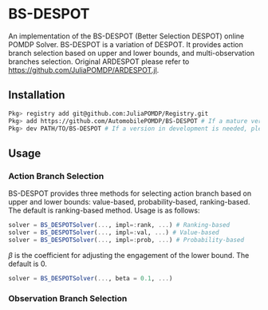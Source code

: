 # BS-DESPOT
An implementation of the BS-DESPOT (Better Selection DESPOT) online POMDP Solver. BS-DESPOT is a variation of DESPOT. It provides action branch selection based on upper and lower bounds, and multi-observation branches selection.
Original ARDESPOT please refer to https://github.com/JuliaPOMDP/ARDESPOT.jl.

## Installation
```bash
Pkg> registry add git@github.com:JuliaPOMDP/Registry.git
Pkg> add https://github.com/AutomobilePOMDP/BS-DESPOT # If a mature version is needed
Pkg> dev PATH/TO/BS-DESPOT # If a version in development is needed, please first clone the project to the local.
```

## Usage
### Action Branch Selection
BS-DESPOT provides three methods for selecting action branch based on upper and lower bounds: value-based, probability-based, ranking-based. The default is ranking-based method. Usage is as follows:
```julia
solver = BS_DESPOTSolver(..., impl=:rank, ...) # Ranking-based
solver = BS_DESPOTSolver(..., impl=:val, ...) # Value-based
solver = BS_DESPOTSolver(..., impl=:prob, ...) # Probability-based
```
$\beta$ is the coefficient for adjusting the engagement of the lower bound. The default is 0.
```julia
solver = BS_DESPOTSolver(..., beta = 0.1, ...)
```

### Observation Branch Selection
